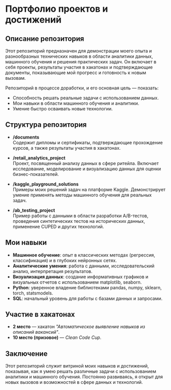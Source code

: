 # Портфолио проектов и достижений

## Описание репозитория

Этот репозиторий предназначен для демонстрации моего опыта и разнообразных технических навыков в области аналитики данных, машинного обучения и решения практических задач. Он включает в себя проекты, результаты участия в хакатонах и подтверждающие документы, показывающие мой прогресс и готовность к новым вызовам.

Репозиторий в процессе доработки, и его основная цель — показать:
- Способность решать реальные задачи с использованием данных.
- Мои навыки в области машинного обучения и аналитики.
- Умение быстро осваивать новые технологии.

## Структура репозитория

- **/documents**  
  Содержит дипломы и сертификаты, подтверждающие прохождение курсов, а также результаты участия в хакатонах.

- **/retail_analytics_project**  
  Проект, посвященный анализу данных в сфере ритейла. Включает исследование, моделирование и визуализацию данных для оценки бизнес-показателей.

- **/kaggle_playground_solutions**  
  Примеры моих решений задач на платформе Kaggle. Демонстрирует умение применять методы машинного обучения для реальных задач.

- **/ab_testing_project**  
  Пример работы с данными в области разработки A/B-тестов, проведения синтетических тестов на исторических данных, применение CUPED и других технологий.

## Мои навыки

- **Машинное обучение**: опыт в классических методах (регрессия, классификация) и в глубоких нейронных сетях.
- **Аналитические умения**: работа с данными, исследовательский анализ, интерпретация результатов.
- **Визуализация данных**: создание информативных графиков и визуальных отчетов с использованием matplotlib, seaborn.
- **Python**: уверенное владение библиотеками pandas, numpy, sklearn, torch, statsmodels.
- **SQL**: начальный уровень для работы с базами данных и запросами.
  
## Участие в хакатонах

- **2 место** — хакатон *"Автоматическое выявление навыков из описаний вакансий"*.
- **10 место (призовое)** — *Clean Code Cup*.

## Заключение

Этот репозиторий служит витриной моих навыков и достижений, показывая, как я умею решать различные задачи с использованием аналитики и машинного обучения. Постоянно развиваясь, я открыт для новых вызовов и возможностей в сфере данных и технологий.
